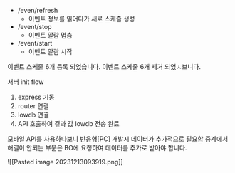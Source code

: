 

- /even/refresh
	- 이벤트 정보를 읽어다가 새로 스케줄 생성
- /event/stop
	- 이벤트 알람 멈춤
- /event/start
	- 이벤트 알람 시작

이벤트 스케줄 6개 등록 되었습니다.
이벤트 스케줄 6개 제거 되었ㅅ브니다.


서버 init flow
1. express 기동
2. router 연결
3. lowdb 연결
4. API 호출하여 결과 값 lowdb 전송
완료


모바일 API를 사용하다보니 반응형[PC] 개발시 데이터가 추가적으로 필요함 중계에서 해결이 안되는 부분은
BO에 요청하여 데이터를 추가로 받아야 합니다.


![[Pasted image 20231213093919.png]]